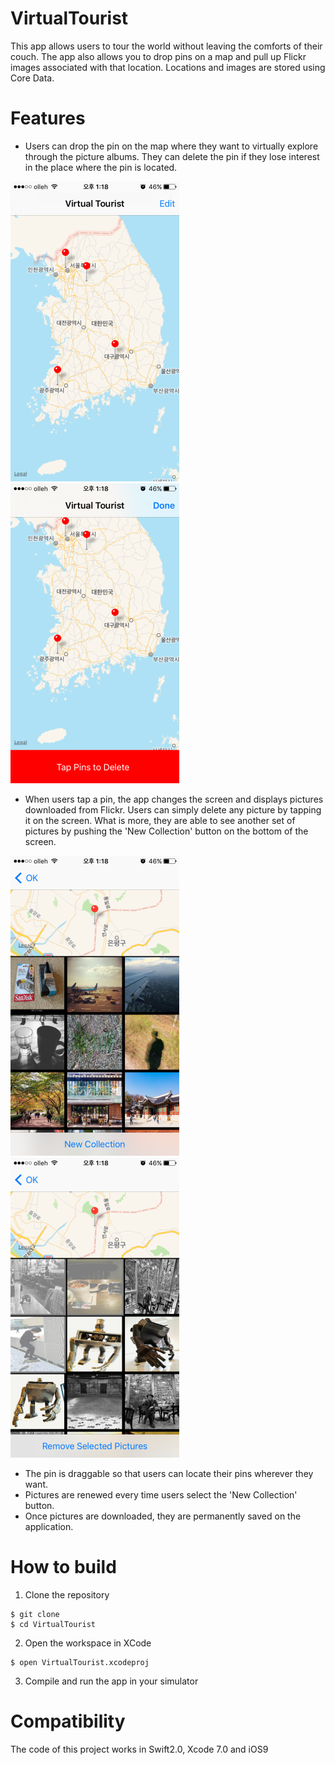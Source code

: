 # VirtualTourist 
This app allows users to tour the world without leaving the comforts of their couch. The app also allows you to drop pins on a map and pull up Flickr images associated with that location. Locations and images are stored using Core Data. 

# Features 

* Users can drop the pin on the map where they want to virtually explore through the picture albums. They can delete the pin if they lose interest in the place where the pin is located. 


![Map DropPin](ScreenShot/Map_DropPin.PNG) 
![Map DeletePin](ScreenShot/Map_DeletePin.PNG)

* When users tap a pin, the app changes the screen and displays pictures downloaded from Flickr. Users can simply delete any picture by tapping it on the screen. What is more, they are able to see another set of pictures by pushing the 'New Collection' button on the bottom of the screen. 

![Album Display](ScreenShot/AlbumDisplay.PNG)
![Album Delete](ScreenShot/AlbumDelete.PNG)

* The pin is draggable so that users can locate their pins wherever they want. 
* Pictures are renewed every time users select the 'New Collection' button.
* Once pictures are downloaded, they are permanently saved on the application. 
# How to build 

1) Clone the repository 
```
$ git clone 
$ cd VirtualTourist
```
2) Open the workspace in XCode 
```
$ open VirtualTourist.xcodeproj
```
3) Compile and run the app in your simulator 

# Compatibility 
The code of this project works in Swift2.0, Xcode 7.0 and iOS9 
